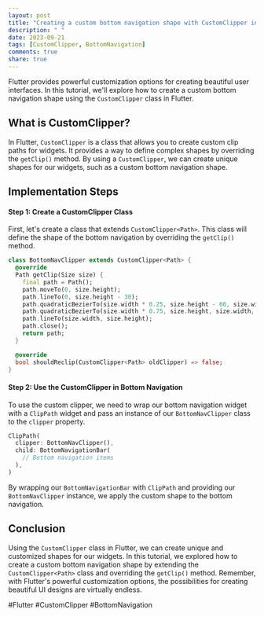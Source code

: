 ```yaml
---
layout: post
title: "Creating a custom bottom navigation shape with CustomClipper in Flutter"
description: " "
date: 2023-09-21
tags: [CustomClipper, BottomNavigation]
comments: true
share: true
---
```


Flutter provides powerful customization options for creating beautiful user interfaces. In this tutorial, we'll explore how to create a custom bottom navigation shape using the `CustomClipper` class in Flutter.

## What is CustomClipper?

In Flutter, `CustomClipper` is a class that allows you to create custom clip paths for widgets. It provides a way to define complex shapes by overriding the `getClip()` method. By using a `CustomClipper`, we can create unique shapes for our widgets, such as a custom bottom navigation shape.

## Implementation Steps

#### Step 1: Create a CustomClipper Class

First, let's create a class that extends `CustomClipper<Path>`. This class will define the shape of the bottom navigation by overriding the `getClip()` method.

```dart
class BottomNavClipper extends CustomClipper<Path> {
  @override
  Path getClip(Size size) {
    final path = Path();
    path.moveTo(0, size.height);
    path.lineTo(0, size.height - 30);
    path.quadraticBezierTo(size.width * 0.25, size.height - 60, size.width * 0.5, size.height - 30);
    path.quadraticBezierTo(size.width * 0.75, size.height, size.width, size.height - 30);
    path.lineTo(size.width, size.height);
    path.close();
    return path;
  }

  @override
  bool shouldReclip(CustomClipper<Path> oldClipper) => false;
}
```

#### Step 2: Use the CustomClipper in Bottom Navigation

To use the custom clipper, we need to wrap our bottom navigation widget with a `ClipPath` widget and pass an instance of our `BottomNavClipper` class to the `clipper` property.

```dart
ClipPath(
  clipper: BottomNavClipper(),
  child: BottomNavigationBar(
    // Bottom navigation items
  ),
)
```

By wrapping our `BottomNavigationBar` with `ClipPath` and providing our `BottomNavClipper` instance, we apply the custom shape to the bottom navigation.

## Conclusion

Using the `CustomClipper` class in Flutter, we can create unique and customized shapes for our widgets. In this tutorial, we explored how to create a custom bottom navigation shape by extending the `CustomClipper<Path>` class and overriding the `getClip()` method. Remember, with Flutter's powerful customization options, the possibilities for creating beautiful UI designs are virtually endless.

#Flutter #CustomClipper #BottomNavigation